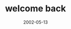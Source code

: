 ---
layout: base.njk
title : 'welcome back' 
view_title : 'welcome back' 
year : '2002' 
date : '2002-05-13' 
img_file : '/drawing/welcomeback2.png' 
html_file : 'welcomeback2' 
next_html : 'waitingforrain2.html' 
year_order : '101' 
permalink : "title/{{html_file}}.html"
---